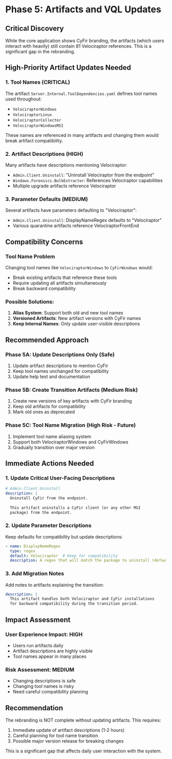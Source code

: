 # Phase 5: Artifacts and VQL Updates

## Critical Discovery

While the core application shows CyFir branding, the artifacts (which users interact with heavily) still contain 81 Velociraptor references. This is a significant gap in the rebranding.

## High-Priority Artifact Updates Needed

### 1. Tool Names (CRITICAL)
The artifact `Server.Internal.ToolDependencies.yaml` defines tool names used throughout:
- `VelociraptorWindows`
- `VelociraptorLinux`
- `VelociraptorCollector`
- `VelociraptorWindowsMSI`

These names are referenced in many artifacts and changing them would break artifact compatibility.

### 2. Artifact Descriptions (HIGH)
Many artifacts have descriptions mentioning Velociraptor:
- `Admin.Client.Uninstall`: "Uninstall Velociraptor from the endpoint"
- `Windows.Forensics.BulkExtractor`: References Velociraptor capabilities
- Multiple upgrade artifacts reference Velociraptor

### 3. Parameter Defaults (MEDIUM)
Several artifacts have parameters defaulting to "Velociraptor":
- `Admin.Client.Uninstall`: DisplayNameRegex defaults to "Velociraptor"
- Various quarantine artifacts reference VelociraptorFrontEnd

## Compatibility Concerns

### Tool Name Problem
Changing tool names like `VelociraptorWindows` to `CyFirWindows` would:
- Break existing artifacts that reference these tools
- Require updating all artifacts simultaneously
- Break backward compatibility

### Possible Solutions:
1. **Alias System**: Support both old and new tool names
2. **Versioned Artifacts**: New artifact versions with CyFir names
3. **Keep Internal Names**: Only update user-visible descriptions

## Recommended Approach

### Phase 5A: Update Descriptions Only (Safe)
1. Update artifact descriptions to mention CyFir
2. Keep tool names unchanged for compatibility
3. Update help text and documentation

### Phase 5B: Create Transition Artifacts (Medium Risk)
1. Create new versions of key artifacts with CyFir branding
2. Keep old artifacts for compatibility
3. Mark old ones as deprecated

### Phase 5C: Tool Name Migration (High Risk - Future)
1. Implement tool name aliasing system
2. Support both VelociraptorWindows and CyFirWindows
3. Gradually transition over major version

## Immediate Actions Needed

### 1. Update Critical User-Facing Descriptions
```yaml
# Admin.Client.Uninstall
description: |
  Uninstall CyFir from the endpoint.
  
  This artifact uninstalls a CyFir client (or any other MSI
  package) from the endpoint.
```

### 2. Update Parameter Descriptions
Keep defaults for compatibility but update descriptions:
```yaml
- name: DisplayNameRegex
  type: regex
  default: Velociraptor  # Keep for compatibility
  description: A regex that will match the package to uninstall (default matches legacy Velociraptor installations).
```

### 3. Add Migration Notes
Add notes to artifacts explaining the transition:
```yaml
description: |
  This artifact handles both Velociraptor and CyFir installations
  for backward compatibility during the transition period.
```

## Impact Assessment

### User Experience Impact: HIGH
- Users run artifacts daily
- Artifact descriptions are highly visible
- Tool names appear in many places

### Risk Assessment: MEDIUM
- Changing descriptions is safe
- Changing tool names is risky
- Need careful compatibility planning

## Recommendation

The rebranding is NOT complete without updating artifacts. This requires:
1. Immediate update of artifact descriptions (1-2 hours)
2. Careful planning for tool name transition
3. Possible major version release for breaking changes

This is a significant gap that affects daily user interaction with the system.